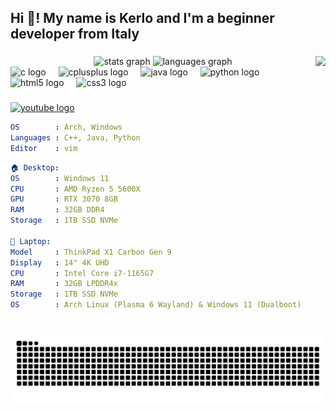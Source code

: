 <h2 align="left">Hi 👋! My name is Kerlo and I'm a beginner developer from Italy</h2>

###

<div align="center">
  <img src="https://github-readme-stats.vercel.app/api?username=Kerlooo&hide_title=false&hide_rank=false&show_icons=true&include_all_commits=true&count_private=true&disable_animations=false&theme=dracula&locale=en&hide_border=false" height="150" alt="stats graph"  />
  <img src="https://github-readme-stats.vercel.app/api/top-langs?username=Kerlooo&locale=en&hide_title=false&layout=compact&card_width=320&langs_count=5&theme=dracula&hide_border=false" height="150" alt="languages graph"/>
  <img align="right" height="150" src="https://media.tenor.com/DI7x6eNuoFwAAAAM/smoke-anime.gif"  />
</div>

<div align="left">
  <img src="https://cdn.jsdelivr.net/gh/devicons/devicon/icons/c/c-original.svg" height="30" alt="c logo"  />
  <img width="12" />
  <img src="https://cdn.jsdelivr.net/gh/devicons/devicon/icons/cplusplus/cplusplus-original.svg" height="30" alt="cplusplus logo"  />
  <img width="12" />
  <img src="https://cdn.jsdelivr.net/gh/devicons/devicon/icons/java/java-original.svg" height="30" alt="java logo"  />
  <img width="12" />
  <img src="https://cdn.jsdelivr.net/gh/devicons/devicon/icons/python/python-original.svg" height="30" alt="python logo"  />
  <img width="12" />
  <img src="https://cdn.jsdelivr.net/gh/devicons/devicon/icons/html5/html5-original.svg" height="30" alt="html5 logo"  />
  <img width="12" />
  <img src="https://cdn.jsdelivr.net/gh/devicons/devicon/icons/css3/css3-original.svg" height="30" alt="css3 logo"  />
</div>

###

<div align="left">
  <a href="https://www.youtube.com/@Kerlooo" target="_blank">
    <img src="https://img.shields.io/static/v1?message=Youtube&logo=youtube&label=&color=FF0000&logoColor=white&labelColor=&style=for-the-badge" height="35" alt="youtube logo"  />
  </a>
</div>

```yaml
OS        : Arch, Windows
Languages : C++, Java, Python
Editor    : vim
```
```yaml
🏠 Desktop:
OS        : Windows 11
CPU       : AMD Ryzen 5 5600X
GPU       : RTX 3070 8GB
RAM       : 32GB DDR4
Storage   : 1TB SSD NVMe

💼 Laptop:
Model     : ThinkPad X1 Carbon Gen 9
Display   : 14" 4K UHD
CPU       : Intel Core i7-1165G7
RAM       : 32GB LPDDR4x
Storage   : 1TB SSD NVMe 
OS        : Arch Linux (Plasma 6 Wayland) & Windows 11 (Dualboot)
```
###

<br clear="both">

<img src="https://raw.githubusercontent.com/Kerlooo/Kerlooo/output/snake.svg" alt="Snake animation" />

###
